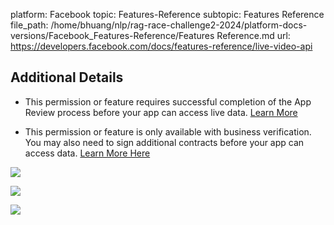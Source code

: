platform: Facebook
topic: Features-Reference
subtopic: Features Reference
file_path: /home/bhuang/nlp/rag-race-challenge2-2024/platform-docs-versions/Facebook_Features-Reference/Features Reference.md
url: https://developers.facebook.com/docs/features-reference/live-video-api

## Additional Details

* This permission or feature requires successful completion of the App Review process before your app can access live data. [Learn More](https://developers.facebook.com/docs/app-review)
    
* This permission or feature is only available with business verification. You may also need to sign additional contracts before your app can access data. [Learn More Here](https://developers.facebook.com/docs/development/release/business-verification)
    

![](https://www.facebook.com/tr?id=675141479195042&ev=PageView&noscript=1)

![](https://www.facebook.com/tr?id=574561515946252&ev=PageView&noscript=1)

![](https://www.facebook.com/tr?id=1754628768090156&ev=PageView&noscript=1)